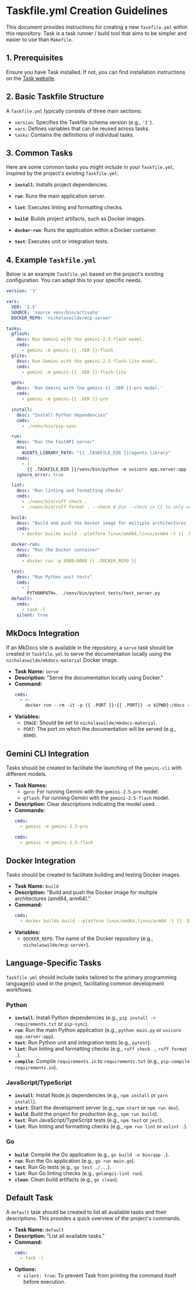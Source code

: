 # Taskfile.yml Creation Guidelines

This document provides instructions for creating a new `Taskfile.yml` within this repository. Task is a task runner / build tool that aims to be simpler and easier to use than `Makefile`.

## 1. Prerequisites

Ensure you have Task installed. If not, you can find installation instructions on the [Task website](https://taskfile.dev/#/installation).

## 2. Basic Taskfile Structure

A `Taskfile.yml` typically consists of three main sections:

*   `version`: Specifies the Taskfile schema version (e.g., `'3'`).
*   `vars`: Defines variables that can be reused across tasks.
*   `tasks`: Contains the definitions of individual tasks.

## 3. Common Tasks

Here are some common tasks you might include in your `Taskfile.yml`, inspired by the project's existing `Taskfile.yml`:

*   **`install`**: Installs project dependencies.
*   **`run`**: Runs the main application server.

*   **`lint`**: Executes linting and formatting checks.
*   **`build`**: Builds project artifacts, such as Docker images.
*   **`docker-run`**: Runs the application within a Docker container.
*   **`test`**: Executes unit or integration tests.

## 4. Example `Taskfile.yml`

Below is an example `Taskfile.yml` based on the project's existing configuration. You can adapt this to your specific needs.

```yaml
version: '3'

vars:
  VER: '2.5'
  SOURCE: 'source venv/bin/activate'
  DOCKER_REPO: 'nicholaswilde/mcp-server'

tasks:
  gflash:
    desc: Run Gemini with the gemini-2.5-flash model.
    cmds:
      - gemini -m gemini-{{ .VER }}-flash
  glite:
    desc: Run Gemini with the gemini-2.5-flash-lite model.
    cmds:
      - gemini -m gemini-{{ .VER }}-flash-lite

  gpro:
    desc: 'Run Gemini with the gemini-{{ .VER }}-pro model.'
    cmds:
      - gemini -m gemini-{{ .VER }}-pro

  install:
    desc: "Install Python dependencies"
    cmds:
      - ./venv/bin/pip-sync

  run:
    desc: "Run the FastAPI server"
    env:
      AGENTS_LIBRARY_PATH: "{{ .TASKFILE_DIR }}/agents-library"
    cmds:
      - |
        {{ .TASKFILE_DIR }}/venv/bin/python -m uvicorn app.server:app --host 0.0.0.0 --port 8080 --reload
    ignore_error: true

  lint:
    desc: "Run linting and formatting checks"
    cmds:
      - ./venv/bin/ruff check .
      - ./venv/bin/ruff format . --check # Use --check in CI to only verify formatting

  build:
    desc: "Build and push the Docker image for multiple architectures (amd64, arm64)"
    cmds:
      - docker buildx build --platform linux/amd64,linux/arm64 -t {{ .DOCKER_REPO }}:latest --push .

  docker-run:
    desc: "Run the Docker container"
    cmds:
      - docker run -p 8080:8080 {{ .DOCKER_REPO }}

  test:
    desc: "Run Python unit tests"
    cmds:
      - |
        PYTHONPATH=. ./venv/bin/pytest tests/test_server.py
  default:
    cmds:
      - task -l
    silent: true
```

## MkDocs Integration

If an MkDocs site is available in the repository, a `serve` task should be created in `Taskfile.yml` to serve the documentation locally using the `nicholaswilde/mkdocs-material` Docker image.

- **Task Name:** `serve`
- **Description:** "Serve the documentation locally using Docker."
- **Command:**
  ```yaml
  cmds:
    - >-
      docker run --rm -it -p {{ .PORT }}:{{ .PORT}} -v ${PWD}:/docs --platform linux/amd64 {{ .IMAGE }} serve --dev-addr 0.0.0.0:{{ .PORT }} -f ./mkdocs.yml
  ```
- **Variables:**
    - `IMAGE`: Should be set to `nicholaswilde/mkdocs-material`.
    - `PORT`: The port on which the documentation will be served (e.g., `8000`).

## Gemini CLI Integration

Tasks should be created to facilitate the launching of the `gemini-cli` with different models.

- **Task Names:**
    - `gpro`: For running Gemini with the `gemini-2.5-pro` model.
    - `gflash`: For running Gemini with the `gemini-2.5-flash` model.
- **Description:** Clear descriptions indicating the model used.
- **Commands:**
  ```yaml
  cmds:
    - gemini -m gemini-2.5-pro
  ```
  ```yaml
  cmds:
    - gemini -m gemini-2.5-flash
  ```

## Docker Integration

Tasks should be created to facilitate building and testing Docker images.

- **Task Name:** `build`
- **Description:** "Build and push the Docker image for multiple architectures (amd64, arm64)."
- **Command:**
  ```yaml
  cmds:
    - docker buildx build --platform linux/amd64,linux/arm64 -t {{ .DOCKER_REPO }}:latest --push .
  ```
- **Variables:**
    - `DOCKER_REPO`: The name of the Docker repository (e.g., `nicholaswilde/mcp-server`).

## Language-Specific Tasks

`Taskfile.yml` should include tasks tailored to the primary programming language(s) used in the project, facilitating common development workflows.

### Python

- **`install`**: Install Python dependencies (e.g., `pip install -r requirements.txt` or `pip-sync`).
- **`run`**: Run the main Python application (e.g., `python main.py` or `uvicorn app.server:app`).
- **`test`**: Run Python unit and integration tests (e.g., `pytest`).
- **`lint`**: Run linting and formatting checks (e.g., `ruff check .`, `ruff format .`).
- **`compile`**: Compile `requirements.in` to `requirements.txt` (e.g., `pip-compile requirements.in`).

### JavaScript/TypeScript

- **`install`**: Install Node.js dependencies (e.g., `npm install` or `yarn install`).
- **`start`**: Start the development server (e.g., `npm start` or `npm run dev`).
- **`build`**: Build the project for production (e.g., `npm run build`).
- **`test`**: Run JavaScript/TypeScript tests (e.g., `npm test` or `jest`).
- **`lint`**: Run linting and formatting checks (e.g., `npm run lint` or `eslint .`).

### Go

- **`build`**: Compile the Go application (e.g., `go build -o bin/app .`).
- **`run`**: Run the Go application (e.g., `go run main.go`).
- **`test`**: Run Go tests (e.g., `go test ./...`).
- **`lint`**: Run Go linting checks (e.g., `golangci-lint run`).
- **`clean`**: Clean build artifacts (e.g., `go clean`).

## Default Task

A `default` task should be created to list all available tasks and their descriptions. This provides a quick overview of the project's commands.

- **Task Name:** `default`
- **Description:** "List all available tasks."
- **Command:**
  ```yaml
  cmds:
    - task -l
  ```
- **Options:**
    - `silent: true`: To prevent Task from printing the command itself before execution.
